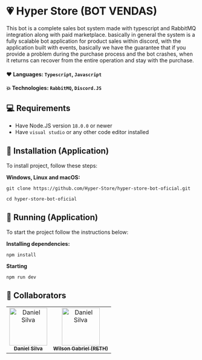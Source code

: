 # 💗 Hyper Store (BOT VENDAS)
This bot is a complete sales bot system made with typescript and RabbitMQ integration along with paid marketplace. basically in general the system is a fully scalable bot application for product sales within discord, with the application built with events, basically we have the guarantee that if you provide a problem during the purchase process and the bot crashes, when it returns can recover from the entire operation and stay with the purchase.

#### **❤️ Languages:** `Typescript`, `Javascript`

#### **💥 Technologies**: `RabbitMQ`, `Discord.JS`

## 💻 Requirements

* Have Node.JS version `18.0.0` or newer
* Have `visual studio` or any other code editor installed

## 🚀 Installation (Application)

To install project, follow these steps:

**Windows, Linux and macOS:**
```
git clone https://github.com/Hyper-Store/hyper-store-bot-oficial.git
```

```
cd hyper-store-bot-oficial
```

## 💾 Running (Application)

To start the project follow the instructions below:

**Installing dependencies:**
```
npm install
```

**Starting**
```
npm run dev
```

## 🤝 Collaborators
<table>
  <tr>
    <td align="center">
      <a href="https://github.com/Daniel-D3V">
        <img src="https://avatars.githubusercontent.com/u/103064271?v=4" width="100px;" alt="Daniel Silva"/><br>
        <sub>
          <b>Daniel Silva</b>
        </sub>
      </a>
    </td>
    <td align="center">
      <a href="https://github.com/rethred">
        <img src="https://avatars.githubusercontent.com/u/92902916?v=4" width="100px;" alt="Daniel Silva"/><br>
        <sub>
          <b>Wilson Gabriel (RETH)</b>
        </sub>
      </a>
    </td>
  </tr>
</table>

